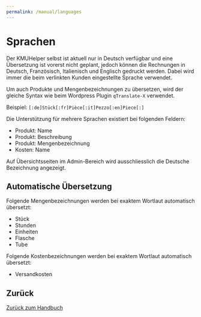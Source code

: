```yaml
---
permalink: /manual/languages
---
```


# Sprachen

Der KMUHelper selbst ist aktuell nur in Deutsch verfügbar und eine Übersetzung ist vorerst nicht geplant, jedoch können
die Rechnungen in Deutsch, Französisch, Italienisch und Englisch gedruckt werden. Dabei wird immer die beim verlinkten
Kunden eingestellte Sprache verwendet.

Um auch Produkte und Mengenbezeichnungen zu übersetzen, wird der gleiche Syntax wie beim Wordpress Plugin `qTranslate-X`
verwendet.

Beispiel: `[:de]Stück[:fr]Pièce[:it]Pezzo[:en]Piece[:]`

Die Unterstützung für mehrere Sprachen existiert bei folgenden Feldern:

- Produkt: Name
- Produkt: Beschreibung
- Produkt: Mengenbezeichnung
- Kosten: Name

Auf Übersichtsseiten im Admin-Bereich wird ausschliesslich die Deutsche Bezeichnung angezeigt.

## Automatische Übersetzung

Folgende Mengenbezeichnungen werden bei exaktem Wortlaut automatisch übersetzt:

- Stück
- Stunden
- Einheiten
- Flasche
- Tube

Folgende Kostenbezeichnungen werden bei exaktem Wortlaut automatisch übersetzt:

- Versandkosten

## Zurück

[Zurück zum Handbuch](./README.md)
